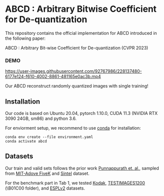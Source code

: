 # ABCD : Arbitrary Bitwise Coefficient for De-quantization
This repository contains the official implementation for ABCD introduced in the following paper:

ABCD : Arbitrary Bit-wise Coefficient for De-quantization (CVPR 2023)

### DEMO 
https://user-images.githubusercontent.com/92767986/228137480-6177e124-f610-4002-8861-481165e0ac3b.mp4

Our ABCD reconstruct randomly quantized images with single training!

## Installation
Our code is based on Ubuntu 20.04, pytorch 1.10.0, CUDA 11.3 (NVIDIA RTX 3090 24GB, sm86) and python 3.6.

For enviorment setup, we recommend to use [conda](https://www.anaconda.com/distribution/) for installation:

```
conda env create --file environment.yaml
conda activate abcd
```
## Datasets

Our train and valid sets follows the prior work [Punnappurath et. al.](https://github.com/abhijithpunnappurath/a-little-bit-more/tree/master/download_data_and_test), sampled from [MIT-Adove FiveK](https://data.csail.mit.edu/graphics/fivek/) and [Sintel](https://media.xiph.org/sintel/sintel-1k-png16/) dataset. 

For the benchmark part in Tab 1, we tested [Kodak](https://r0k.us/graphics/kodak/), [TESTIMAGES1200](https://testimages.org/) (\B01C00 folder), and [ESPLv2](http://signal.ece.utexas.edu/~bevans/synthetic/) datasets.
